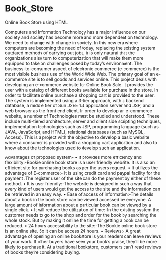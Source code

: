 # Book_Store
Online Book Store using HTML

Computers and Information Technology has a major influence on our society and society has become more and more dependent on technology. We need to change with change in society. In this new era where computers are becoming the need of today, replacing the existing system outdated methods of carrying out jobs, it is only natural that the organizations also turn to computerization that will make them more equipped to take on challenges posed by today’s environment.
The business-to-consumer aspect of electronic commerce (e-commerce) is the most visible business use of the World Wide Web. The primary goal of an e-commerce site is to sell goods and services online. This project deals with developing an e-commerce website for Online Book Sale. It provides the user with a catalog of different books available for purchase in the store. In order to facilitate online purchase a shopping cart is provided to the user. The system is implemented using a 3-tier approach, with a backend database, a middle tier of Sun J2EE 1.4 application server and JSP, and a web browser as the front end client. In order to develop an e-commerce website, a number of Technologies must be studied and understood. These include multi-tiered architecture, server and client side scripting techniques, implementation technologies such as JSP, programming language (such as JAVA, JavaScript, and HTML), relational databases (such as MySQL, Access). This is a project with the objective to develop a basic website where a consumer is provided with a shopping cart application and also to know about the technologies used to develop such an application. 

Advantages of proposed system-
•	It provides more efficiency and flexibility:-Bookie online book store is a user friendly website. It is also an efficient site for purchasing books as per the users request.
•	It utilizes the advantage of E-commerce:- It is using credit card and paypal facility for the payment .The register user of the site can do the payment by either of these method.
•	It is user friendly:-The website is designed in such a way that every kind of users would get the access to the site and the information can be retrieved in an easy way.
•	Ease of access of information:-The details about a book in the book store can be viewed accessed by everyone.  A large amount of information about a particular book can be viewed by a single click.
•	It will reduce the utilization of time:-In the existing system the customer needs to go to the shop and order for the book by searching the whole stock. But by making it online the time for getting a book can be reduced.
•	24 hours accessibility to the site:-The Bookie online book store is an online site. So it can be access 24 hours.
•	Reviews:- A great advantage of opening an online bookstore is your readers can leave reviews of your work. If other buyers have seen your book’s praise, they’ll be more likely to purchase it. At a traditional bookstore, customers can’t read reviews of books they’re considering buying.

